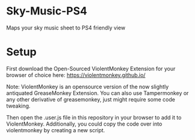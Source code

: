 # Sky-Music-PS4
Maps your sky music sheet to PS4 friendly view

# Setup
First download the Open-Sourced ViolentMonkey Extension for your browser of choice here:
https://violentmonkey.github.io/

Note: ViolentMonkey is an opensource version of the now slightly antiquated GreaseMonkey Extension. You can also use Tampermonkey or any other derivative of greasemonkey, just might require some code tweaking.

Then open the .user.js file in this repository in your browser to add it to ViolentMonkey. Additionally, you could copy the code over into violentmonkey by creating a new script.


